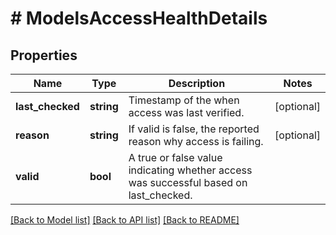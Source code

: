 # # ModelsAccessHealthDetails

## Properties

Name | Type | Description | Notes
------------ | ------------- | ------------- | -------------
**last_checked** | **string** | Timestamp of the when access was last verified. | [optional]
**reason** | **string** | If valid is false, the reported reason why access is failing. | [optional]
**valid** | **bool** | A true or false value indicating whether access was successful based on last_checked. |

[[Back to Model list]](../../README.md#models) [[Back to API list]](../../README.md#endpoints) [[Back to README]](../../README.md)
